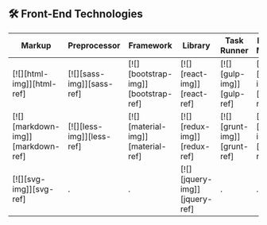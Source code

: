 ## 🛠 Front-End Technologies

|Markup                            |Preprocessor              |Framework                           |Library                       |Task Runner                 |Package Manager           |
|----------------------------------|--------------------------|------------------------------------|------------------------------|----------------------------|--------------------------|
|[![][html-img]][html-ref]         |[![][sass-img]][sass-ref] |[![][bootstrap-img]][bootstrap-ref] |[![][react-img]][react-ref]   |[![][gulp-img]][gulp-ref]   |[![][npm-img]][npm-ref]   |
|[![][markdown-img]][markdown-ref] |[![][less-img]][less-ref] |[![][material-img]][material-ref]   |[![][redux-img]][redux-ref]   |[![][grunt-img]][grunt-ref] |[![][yarn-img]][yarn-ref] |
|[![][svg-img]][svg-ref]           |.                         |.                                   |[![][jquery-img]][jquery-ref] |.                           |.                         |

<br>
